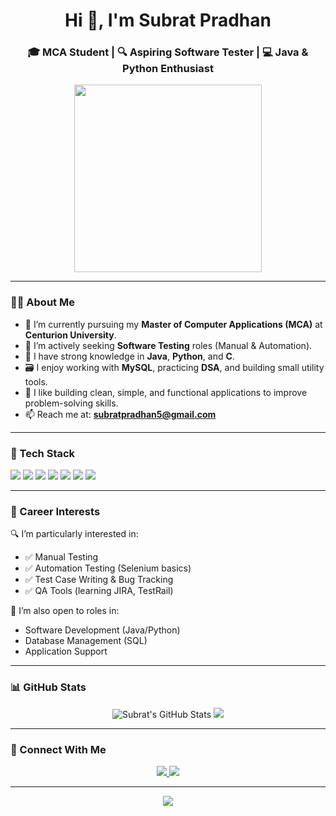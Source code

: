 <h1 align="center">Hi 👋, I'm Subrat Pradhan</h1>
<h3 align="center">🎓 MCA Student | 🔍 Aspiring Software Tester | 💻 Java & Python Enthusiast</h3>

<p align="center">
  <img src="https://media.giphy.com/media/qgQUggAC3Pfv687qPC/giphy.gif" width="300">
</p>

---

### 👨‍🎓 About Me

- 🏫 I’m currently pursuing my **Master of Computer Applications (MCA)** at **Centurion University**.
- 💼 I’m actively seeking **Software Testing** roles (Manual & Automation).
- 🧠 I have strong knowledge in **Java**, **Python**, and **C**.
- 🗃️ I enjoy working with **MySQL**, practicing **DSA**, and building small utility tools.
- 🚀 I like building clean, simple, and functional applications to improve problem-solving skills.
- 📫 Reach me at: **subratpradhan5@gmail.com**

---

### 🧰 Tech Stack

<p>
  <img src="https://img.shields.io/badge/Java-%23ED8B00.svg?style=for-the-badge&logo=java&logoColor=white" />
  <img src="https://img.shields.io/badge/Python-%2314354C.svg?style=for-the-badge&logo=python&logoColor=white" />
  <img src="https://img.shields.io/badge/C-%2300599C.svg?style=for-the-badge&logo=c&logoColor=white" />
  <img src="https://img.shields.io/badge/MySQL-%2300f.svg?style=for-the-badge&logo=mysql&logoColor=white" />
  <img src="https://img.shields.io/badge/Data%20Structures%20%26%20Algorithms-blueviolet?style=for-the-badge" />
  <img src="https://img.shields.io/badge/Git-%23F05033.svg?style=for-the-badge&logo=git&logoColor=white" />
  <img src="https://img.shields.io/badge/Eclipse-2C2255?style=for-the-badge&logo=eclipse-ide&logoColor=white" />
</p>

---

### 💼 Career Interests

🔍 I’m particularly interested in:
- ✅ Manual Testing
- ✅ Automation Testing (Selenium basics)
- ✅ Test Case Writing & Bug Tracking
- ✅ QA Tools (learning JIRA, TestRail)

📌 I’m also open to roles in:
- Software Development (Java/Python)
- Database Management (SQL)
- Application Support

---

### 📊 GitHub Stats

<p align="center">
  <img src="https://github-readme-stats.vercel.app/api?username=subratpradhan&show_icons=true&theme=tokyonight" alt="Subrat's GitHub Stats" />
  <img src="https://github-readme-stats.vercel.app/api/top-langs/?username=subratpradhan&layout=compact&theme=tokyonight" />
</p>

---

### 🔗 Connect With Me

<p align="center">
  <a href="https://www.linkedin.com/in/subrat-pradhan-93b59635a" target="_blank">
    <img src="https://img.shields.io/badge/LinkedIn-blue?style=for-the-badge&logo=linkedin&logoColor=white" />
  </a>
  <a href="mailto:subratpradhan5@gmail.com">
    <img src="https://img.shields.io/badge/Email-D14836?style=for-the-badge&logo=gmail&logoColor=white" />
  </a>
</p>

---

<p align="center">
  <img src="https://readme-typing-svg.demolab.com?font=Fira+Code&size=24&duration=3000&pause=1000&color=2E8B57&center=true&vCenter=true&width=440&lines=Aspiring+Software+Tester.;Focused+on+Learning+Everyday.;Let%27s+Connect+and+Grow!" />
</p>
